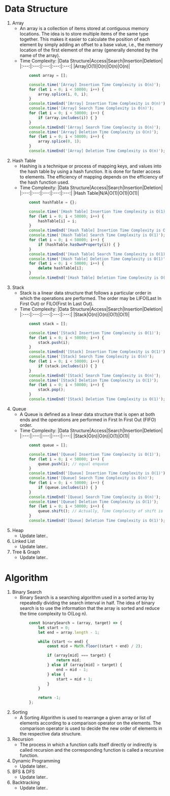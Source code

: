 # Data Structure
1. Array
    - An array is a collection of items stored at contiguous memory locations. The idea is to store multiple items of the same type together. This makes it easier to calculate the position of each element by simply adding an offset to a base value, i.e., the memory location of the first element of the array (generally denoted by the name of the array).
    - Time Complexity:
        |Data Structure|Access|Search|Insertion|Deletion|
        |:---:|:---:|:---:|:---:|:---:|
        |Array|O(1)|O(n)|O(n)|O(n)|
        ```javascript
            const array = [];

            console.time('[Array] Insertion Time Complexity is O(n)');
            for (let i = 0; i < 50000; i++) {
                array.splice(i, 0, i);
            }
            console.timeEnd('[Array] Insertion Time Complexity is O(n)');
            console.time('[Array] Search Time Complexity is O(n)');
            for (let i = 0; i < 50000; i++) {
                if (array.includes(i)) { }
            }
            console.timeEnd('[Array] Search Time Complexity is O(n)');
            console.time('[Array] Deletion Time Complexity is O(n)');
            for (let i = 0; i < 50000; i++) {
                array.splice(0, 1);
            }
            console.timeEnd('[Array] Deletion Time Complexity is O(n)');
        ```
1. Hash Table
    - Hashing is a technique or process of mapping keys, and values into the hash table by using a hash function. It is done for faster access to elements. The efficiency of mapping depends on the efficiency of the hash function used.
    - Time Complexity:
        |Data Structure|Access|Search|Insertion|Deletion|
        |:---:|:---:|:---:|:---:|:---:|
        |Hash Table|N/A|O(1)|O(1)|O(1)|
        ```javascript
            const hashTable = {};

            console.time('[Hash Table] Insertion Time Complexity is O(1)');
            for (let i = 0; i < 50000; i++) {
                hashTable[i] = i;
            }
            console.timeEnd('[Hash Table] Insertion Time Complexity is O(1)');
            console.time('[Hash Table] Search Time Complexity is O(1)');
            for (let i = 0; i < 50000; i++) {
                if (hashTable.hasOwnProperty(i)) { }
            }
            console.timeEnd('[Hash Table] Search Time Complexity is O(1)');
            console.time('[Hash Table] Deletion Time Complexity is O(1)');
            for (let i = 0; i < 50000; i++) {
                delete hashTable[i];
            }
            console.timeEnd('[Hash Table] Deletion Time Complexity is O(1)');
        ```
1. Stack
    - Stack is a linear data structure that follows a particular order in which the operations are performed. The order may be LIFO(Last In First Out) or FILO(First In Last Out).
    - Time Complexity:
        |Data Structure|Access|Search|Insertion|Deletion|
        |:---:|:---:|:---:|:---:|:---:|
        |Stack|O(n)|O(n)|O(1)|O(1)|
        ```javascript
            const stack = [];

            console.time('[Stack] Insertion Time Complexity is O(1)');
            for (let i = 0; i < 50000; i++) {
                stack.push(i);
            }
            console.timeEnd('[Stack] Insertion Time Complexity is O(1)');
            console.time('[Stack] Search Time Complexity is O(n)');
            for (let i = 0; i < 50000; i++) {
                if (stack.includes(i)) { }
            }
            console.timeEnd('[Stack] Search Time Complexity is O(n)');
            console.time('[Stack] Deletion Time Complexity is O(1)');
            for (let i = 0; i < 50000; i++) {
                stack.pop();
            }
            console.timeEnd('[Stack] Deletion Time Complexity is O(1)');
        ```
1. Queue
    - A Queue is defined as a linear data structure that is open at both ends and the operations are performed in First In First Out (FIFO) order.
    - Time Complexity:
        |Data Structure|Access|Search|Insertion|Deletion|
        |:---:|:---:|:---:|:---:|:---:|
        |Stack|O(n)|O(n)|O(1)|O(1)|
        ```javascript
            const queue = [];

            console.time('[Queue] Insertion Time Complexity is O(1)');
            for (let i = 0; i < 50000; i++) {
                queue.push(i); // equal enqueue
            }
            console.timeEnd('[Queue] Insertion Time Complexity is O(1)');
            console.time('[Queue] Search Time Complexity is O(n)');
            for (let i = 0; i < 50000; i++) {
                if (queue.includes(i)) { }
            }
            console.timeEnd('[Queue] Search Time Complexity is O(n)');
            console.time('[Queue] Deletion Time Complexity is O(1)');
            for (let i = 0; i < 50000; i++) {
                queue.shift(); // Actually, Time Complexity of shift is not O(1), but O(n). However, Time Complexity: dequeue < shift < splice. So, sometimes using shift is no problem
            }
            console.timeEnd('[Queue] Deletion Time Complexity is O(1)');
        ```
1. Heap
    - Update later..
1. Linked List
    - Update later..
1. Tree & Graph
    - Update later..

# Algorithm
1. Binary Search
    - Binary Search is a searching algorithm used in a sorted array by repeatedly dividing the search interval in half. The idea of binary search is to use the information that the array is sorted and reduce the time complexity to O(Log n). 
        ```javascript
            const binarySearch = (array, target) => {
                let start = 0;
                let end = array.length - 1;

                while (start <= end) {
                    const mid = Math.floor((start + end) / 2);

                    if (array[mid] === target) {
                        return mid;
                    } else if (array[mid] > target) {
                        end = mid - 1;
                    } else {
                        start = mid + 1;
                    }
                }

                return -1;
            };
        ```
1. Sorting
    - A Sorting Algorithm is used to rearrange a given array or list of elements according to a comparison operator on the elements. The comparison operator is used to decide the new order of elements in the respective data structure.
1. Recursion
    - The process in which a function calls itself directly or indirectly is called recursion and the corresponding function is called a recursive function.
1. Dynamic Programming
    - Update later..
1. BFS & DFS
    - Update later..
1. Backtracking
    - Update later..